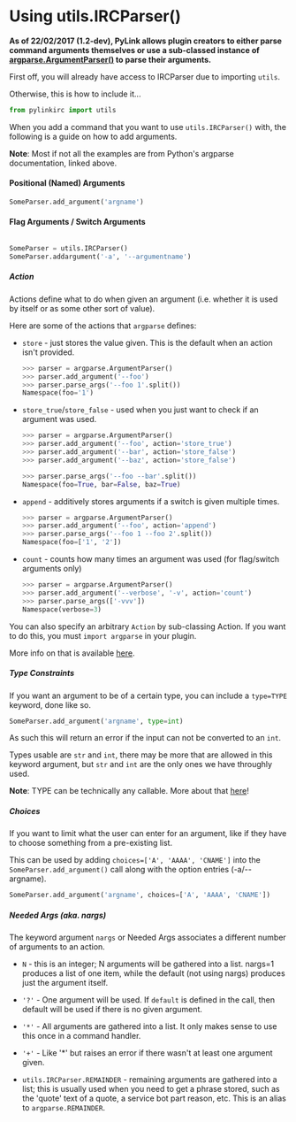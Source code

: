 # Using utils.IRCParser()

**As of 22/02/2017 (1.2-dev), PyLink allows plugin creators to either parse command arguments themselves
or use a sub-classed instance of [argparse.ArgumentParser()](https://docs.python.org/3/library/argparse.html)
to parse their arguments.**

First off, you will already have access to IRCParser due to importing `utils`.

Otherwise, this is how to include it...

```python
from pylinkirc import utils
```

When you add a command that you want to use `utils.IRCParser()` with, the following is a guide on how to add arguments.

**Note**: Most if not all the examples are from Python's argparse documentation, linked above.

#### Positional (Named) Arguments
```python
SomeParser.add_argument('argname')
```

#### Flag Arguments / Switch Arguments
```python

SomeParser = utils.IRCParser()
SomeParser.addargument('-a', '--argumentname')
```

##### Action

Actions define what to do when given an argument (i.e. whether it is used by itself or as some other sort of value).

Here are some of the actions that `argparse` defines:

* `store` - just stores the value given. This is the default when an action isn't provided.
    ```python
    >>> parser = argparse.ArgumentParser()
    >>> parser.add_argument('--foo')
    >>> parser.parse_args('--foo 1'.split())
    Namespace(foo='1')
    ```

* `store_true`/`store_false` - used when you just want to check if an argument was used.

    ```python
    >>> parser = argparse.ArgumentParser()
    >>> parser.add_argument('--foo', action='store_true')
    >>> parser.add_argument('--bar', action='store_false')
    >>> parser.add_argument('--baz', action='store_false')
    
    >>> parser.parse_args('--foo --bar'.split())
    Namespace(foo=True, bar=False, baz=True)
    ```

* `append` - additively stores arguments if a switch is given multiple times.

    ```python
    >>> parser = argparse.ArgumentParser()
    >>> parser.add_argument('--foo', action='append')
    >>> parser.parse_args('--foo 1 --foo 2'.split())
    Namespace(foo=['1', '2'])
    ```

* `count` - counts how many times an argument was used (for flag/switch arguments only)
    ```python
    >>> parser = argparse.ArgumentParser()
    >>> parser.add_argument('--verbose', '-v', action='count')
    >>> parser.parse_args(['-vvv'])
    Namespace(verbose=3)
    ```

You can also specify an arbitrary `Action` by sub-classing Action. If you want
to do this, you must `import argparse` in your plugin.

More info on that is available [here](https://docs.python.org/3/library/argparse.html#action).

##### Type Constraints

If you want an argument to be of a certain type, you can include a `type=TYPE` keyword, done like so.

```python
SomeParser.add_argument('argname', type=int)

```

As such this will return an error if the input can not be converted to an `int`.

Types usable are `str` and `int`,
there may be more that are allowed in this keyword argument,
but `str` and `int` are the only ones we have throughly used.

**Note**: TYPE can be technically any callable. More about that [here](https://docs.python.org/3/library/argparse.html#type)!



##### Choices
If you want to limit what the user can enter for an argument,
like if they have to choose something from a pre-existing list.

This can be used by adding `choices=['A', 'AAAA', 'CNAME']` into the
`SomeParser.add_argument()` call along with the option entries (-a/--argname).

```python
SomeParser.add_argument('argname', choices=['A', 'AAAA', 'CNAME'])

```

##### Needed Args (aka. nargs)

The keyword argument `nargs` or Needed Args associates a different number of arguments to an action.

* `N` - this is an integer; N arguments will be gathered into a list. nargs=1 produces a list of one item, while the default (not using nargs) produces just the argument itself.

* `'?'` - One argument will be used. If `default` is defined in the call, then default will be used if there is no given argument.

* `'*'` - All arguments are gathered into a list. It only makes sense to use this once in a command handler.

* `'+'` - Like '*' but raises an error if there wasn't at least one argument given.

* `utils.IRCParser.REMAINDER` - remaining arguments are gathered into a list; this is usually used when you need to get a phrase stored, such as the 'quote' text of a quote, a service bot part reason, etc. This is an alias to `argparse.REMAINDER`.

